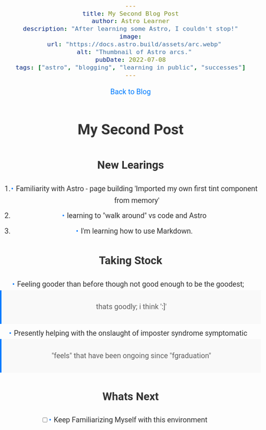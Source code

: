 ```yaml
---
title: My Second Blog Post
author: Astro Learner
description: "After learning some Astro, I couldn't stop!"
image:
  url: "https://docs.astro.build/assets/arc.webp"
  alt: "Thumbnail of Astro arcs."
pubDate: 2022-07-08
tags: ["astro", "blogging", "learning in public", "successes"]
---
```


<style>
  body {
    text-align: center;
    font-size: 1.23rem;
    font-family: "Roboto", sans-serif;
    font-weight: 400;
    color: #333;
    line-height: 1.6;
    margin: 0;
    padding: 0;
    background-image: url("/public/notep.jpg");
    background-repeat: no-repeat;
    background-attachment: scroll;
    background-position: center;
    background-size: cover;
  }

  .container {
    max-width: 800px;
    margin: 0 auto;
    padding: 20px;
    background-color: #fff;
    border-radius: 8px;
    box-shadow: 0 2px 4px rgba(0, 0, 0, 0.1);
  }

  h1, h2, h3 {
    color: #333;
  }

  a {
    color: #007bff;
    text-decoration: none;
  }

  a:hover {
    text-decoration: underline;
  }

  blockquote {
    margin: 0;
    padding: 10px 20px;
    background-color: #f9f9f9;
    border-left: 4px solid #007bff;
  }

  ul {
    list-style-type: none;
    padding-left: 0;
  }

  li {
    margin-bottom: 10px;
  }

  li:before {
    content: "\2022";
    color: #007bff;
    display: inline-block;
    width: 1em;
    margin-left: -1em;
  }

  input[type="checkbox"] {
    margin-right: 10px;
  }

  p {
    margin-bottom: 20px;
  }
</style>

[Back to Blog](https://gryn-astro-demo.netlify.app/blog/)

# My Second Post

## New Learings

1. Familiarity with Astro - page building 'Imported my own first tint component from memory'
2. learning to "walk around" vs code and Astro
3. I'm learning how to use Markdown.

## Taking Stock

- Feeling gooder than before though not good enough to be the goodest;
  > thats goodly; i think ':]'
- Presently helping with the onslaught of imposter syndrome symptomatic
  > "feels" that have been ongoing since "fgraduation"

## Whats Next

- [ ] Keep Familiarizing Myself with this environment
